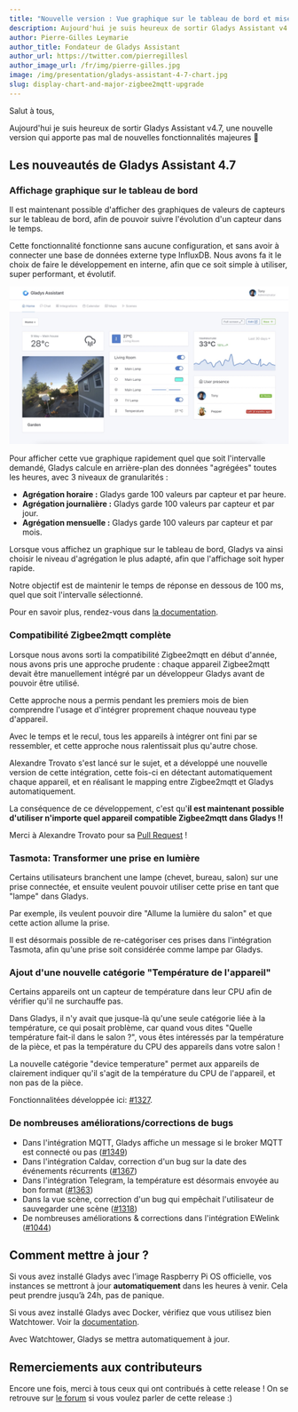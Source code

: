 ```yaml
---
title: "Nouvelle version : Vue graphique sur le tableau de bord et mise à jour majeure de Zigbee2mqtt"
description: Aujourd'hui je suis heureux de sortir Gladys Assistant v4.7, une nouvelle version qui apporte de nombreuses fonctionnalités demandées par la communauté !
author: Pierre-Gilles Leymarie
author_title: Fondateur de Gladys Assistant
author_url: https://twitter.com/pierregillesl
author_image_url: /fr/img/pierre-gilles.jpg
image: /img/presentation/gladys-assistant-4-7-chart.jpg
slug: display-chart-and-major-zigbee2mqtt-upgrade
---
```


Salut à tous,

Aujourd'hui je suis heureux de sortir Gladys Assistant v4.7, une nouvelle version qui apporte pas mal de nouvelles fonctionnalités majeures 🚀

## Les nouveautés de Gladys Assistant 4.7

### Affichage graphique sur le tableau de bord

Il est maintenant possible d'afficher des graphiques de valeurs de capteurs sur le tableau de bord, afin de pouvoir suivre l'évolution d'un capteur dans le temps.

Cette fonctionnalité fonctionne sans aucune configuration, et sans avoir à connecter une base de données externe type InfluxDB. Nous avons fa it le choix de faire le développement en interne, afin que ce soit simple à utiliser, super performant, et évolutif.

![Affichage graphique Gladys Assistant](../../../static/img/articles/fr/gladys-4-7/chart-dashboard.jpg)

Pour afficher cette vue graphique rapidement quel que soit l'intervalle demandé, Gladys calcule en arrière-plan des données "agrégées" toutes les heures, avec 3 niveaux de granularités :

- **Agrégation horaire :** Gladys garde 100 valeurs par capteur et par heure.
- **Agrégation journalière :** Gladys garde 100 valeurs par capteur et par jour.
- **Agrégation mensuelle :** Gladys garde 100 valeurs par capteur et par mois.

Lorsque vous affichez un graphique sur le tableau de bord, Gladys va ainsi choisir le niveau d'agrégation le plus adapté, afin que l'affichage soit hyper rapide.

Notre objectif est de maintenir le temps de réponse en dessous de 100 ms, quel que soit l'intervalle sélectionné.

Pour en savoir plus, rendez-vous dans [la documentation](/fr/docs/dashboard/chart).

### Compatibilité Zigbee2mqtt complète

Lorsque nous avons sorti la compatibilité Zigbee2mqtt en début d'année, nous avons pris une approche prudente : chaque appareil Zigbee2mqtt devait être manuellement intégré par un développeur Gladys avant de pouvoir être utilisé.

Cette approche nous a permis pendant les premiers mois de bien comprendre l'usage et d'intégrer proprement chaque nouveau type d'appareil.

Avec le temps et le recul, tous les appareils à intégrer ont fini par se ressembler, et cette approche nous ralentissait plus qu'autre chose.

Alexandre Trovato s'est lancé sur le sujet, et a développé une nouvelle version de cette intégration, cette fois-ci en détectant automatiquement chaque appareil, et en réalisant le mapping entre Zigbee2mqtt et Gladys automatiquement.

La conséquence de ce développement, c'est qu'**il est maintenant possible d'utiliser n'importe quel appareil compatible Zigbee2mqtt dans Gladys !!**

Merci à Alexandre Trovato pour sa [Pull Request](https://github.com/GladysAssistant/Gladys/pull/1302) !

### Tasmota: Transformer une prise en lumière

Certains utilisateurs branchent une lampe (chevet, bureau, salon) sur une prise connectée, et ensuite veulent pouvoir utiliser cette prise en tant que "lampe" dans Gladys.

Par exemple, ils veulent pouvoir dire "Allume la lumière du salon" et que cette action allume la prise.

Il est désormais possible de re-catégoriser ces prises dans l'intégration Tasmota, afin qu'une prise soit considérée comme lampe par Gladys.

### Ajout d'une nouvelle catégorie "Température de l'appareil"

Certains appareils ont un capteur de température dans leur CPU afin de vérifier qu'il ne surchauffe pas.

Dans Gladys, il n'y avait que jusque-là qu'une seule catégorie liée à la température, ce qui posait problème, car quand vous dites "Quelle température fait-il dans le salon ?", vous êtes intéressés par la température de la pièce, et pas la température du CPU des appareils dans votre salon !

La nouvelle catégorie "device temperature" permet aux appareils de clairement indiquer qu'il s'agit de la température du CPU de l'appareil, et non pas de la pièce.

Fonctionnalitées développée ici: [#1327](https://github.com/GladysAssistant/Gladys/commit/94acaac8fd32c3c0e0c82c581f10904d5ed36f0d).

### De nombreuses améliorations/corrections de bugs

- Dans l'intégration MQTT, Gladys affiche un message si le broker MQTT est connecté ou pas ([#1349](https://github.com/GladysAssistant/Gladys/commit/a5c95dcfbfc84b8ddde141a4e3680cae9fb659ce))
- Dans l'intégration Caldav, correction d'un bug sur la date des événements récurrents ([#1367](https://github.com/GladysAssistant/Gladys/commit/b6ab1c06e94f804c6077da7b99e5e258ef0cf475))
- Dans l'intégration Telegram, la température est désormais envoyée au bon format ([#1363](https://github.com/GladysAssistant/Gladys/commit/bcbb1234b1590fb14a2af5eef87065c966297287))
- Dans la vue scène, correction d'un bug qui empêchait l'utilisateur de sauvegarder une scène ([#1318](https://github.com/GladysAssistant/Gladys/commit/7ed2d520b8b5b6c03b539311903425393797aaa1))
- De nombreuses améliorations & corrections dans l'intégration EWelink ([#1044](https://github.com/GladysAssistant/Gladys/commit/a755d55f2ebb70983111343018b3fd9a1590933b))

## Comment mettre à jour ?

Si vous avez installé Gladys avec l’image Raspberry Pi OS officielle, vos instances se mettront à jour **automatiquement** dans les heures à venir. Cela peut prendre jusqu’à 24h, pas de panique.

Si vous avez installé Gladys avec Docker, vérifiez que vous utilisez bien Watchtower. Voir la [documentation](/fr/docs/installation/docker#mise-à-jour-automatique-avec-watchtower).

Avec Watchtower, Gladys se mettra automatiquement à jour.

## Remerciements aux contributeurs

Encore une fois, merci à tous ceux qui ont contribués à cette release ! On se retrouve sur [le forum](https://community.gladysassistant.com/) si vous voulez parler de cette release :)
